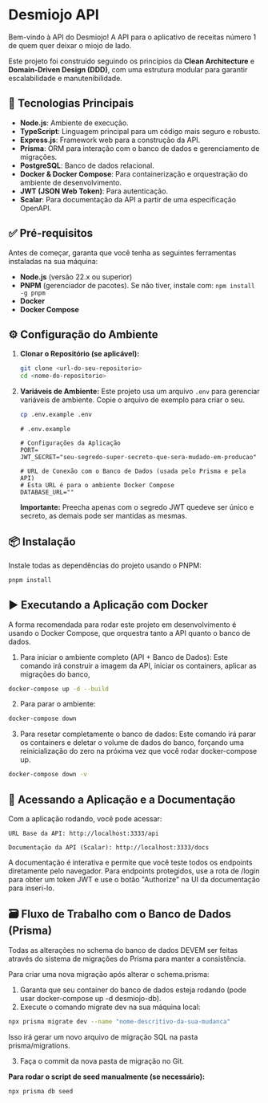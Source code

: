 # Desmiojo API

Bem-vindo à API do Desmiojo! A API para o aplicativo de receitas número 1 de quem quer deixar o miojo de lado.

Este projeto foi construído seguindo os princípios da **Clean Architecture** e **Domain-Driven Design (DDD)**, com uma estrutura modular para garantir escalabilidade e manutenibilidade.

## 🚀 Tecnologias Principais

-   **Node.js**: Ambiente de execução.
-   **TypeScript**: Linguagem principal para um código mais seguro e robusto.
-   **Express.js**: Framework web para a construção da API.
-   **Prisma**: ORM para interação com o banco de dados e gerenciamento de migrações.
-   **PostgreSQL**: Banco de dados relacional.
-   **Docker & Docker Compose**: Para containerização e orquestração do ambiente de desenvolvimento.
-   **JWT (JSON Web Token)**: Para autenticação.
-   **Scalar**: Para documentação da API a partir de uma especificação OpenAPI.

## ✅ Pré-requisitos

Antes de começar, garanta que você tenha as seguintes ferramentas instaladas na sua máquina:

-   **Node.js** (versão 22.x ou superior)
-   **PNPM** (gerenciador de pacotes). Se não tiver, instale com: `npm install -g pnpm`
-   **Docker**
-   **Docker Compose**

## ⚙️ Configuração do Ambiente

1.  **Clonar o Repositório (se aplicável):**
    ```bash
    git clone <url-do-seu-repositorio>
    cd <nome-do-repositorio>
    ```

2.  **Variáveis de Ambiente:**
    Este projeto usa um arquivo `.env` para gerenciar variáveis de ambiente. Copie o arquivo de exemplo para criar o seu.

    ```bash
    cp .env.example .env
    ```
    
    ```env
    # .env.example

    # Configurações da Aplicação
    PORT=
    JWT_SECRET="seu-segredo-super-secreto-que-sera-mudado-em-producao"

    # URL de Conexão com o Banco de Dados (usada pelo Prisma e pela API)
    # Esta URL é para o ambiente Docker Compose
    DATABASE_URL=""
    ```
    **Importante:** Preecha apenas com o segredo JWT quedeve ser único e secreto, as demais pode ser mantidas as mesmas.

## 📦 Instalação

Instale todas as dependências do projeto usando o PNPM:

```bash
pnpm install
```

## ▶️ Executando a Aplicação com Docker

A forma recomendada para rodar este projeto em desenvolvimento é usando o Docker Compose, que orquestra tanto a API quanto o banco de dados.
  1. Para iniciar o ambiente completo (API + Banco de Dados):
  Este comando irá construir a imagem da API, iniciar os containers, aplicar as migrações do banco,

```bash
docker-compose up -d --build
```

2. Para parar o ambiente:

```bash
docker-compose down
```
3. Para resetar completamente o banco de dados:
Este comando irá parar os containers e deletar o volume de dados do banco, forçando uma reinicialização do zero na próxima vez que você rodar docker-compose up.

```bash
docker-compose down -v
```


## 📖 Acessando a Aplicação e a Documentação

Com a aplicação rodando, você pode acessar:

    URL Base da API: http://localhost:3333/api

    Documentação da API (Scalar): http://localhost:3333/docs

A documentação é interativa e permite que você teste todos os endpoints diretamente pelo navegador. Para endpoints protegidos, use a rota de /login para obter um token JWT e use o botão "Authorize" na UI da documentação para inseri-lo.

## 🗃️ Fluxo de Trabalho com o Banco de Dados (Prisma)

Todas as alterações no schema do banco de dados DEVEM ser feitas através do sistema de migrações do Prisma para manter a consistência.

Para criar uma nova migração após alterar o schema.prisma:

1. Garanta que seu container do banco de dados esteja rodando (pode usar docker-compose up -d desmiojo-db).
2. Execute o comando migrate dev na sua máquina local:
```bash
npx prisma migrate dev --name "nome-descritivo-da-sua-mudanca"
```
  Isso irá gerar um novo arquivo de migração SQL na pasta prisma/migrations.

3. Faça o commit da nova pasta de migração no Git.

**Para rodar o script de seed manualmente (se necessário):**
```bash
npx prisma db seed
```

